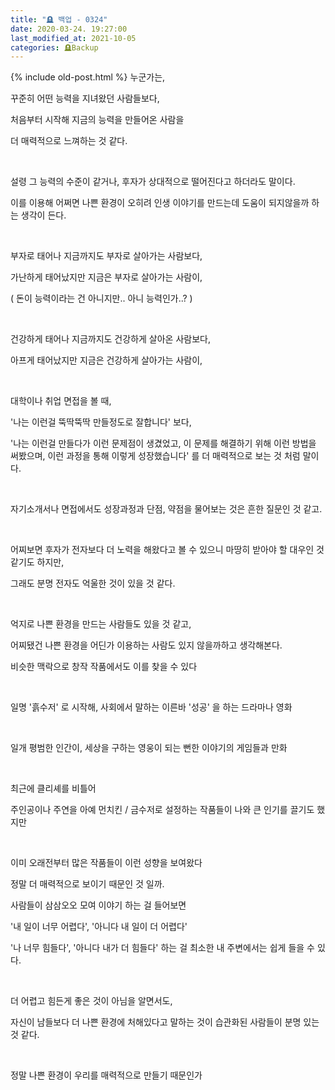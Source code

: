 ```yaml
---
title: "🪦 백업 - 0324"
date: 2020-03-24. 19:27:00
last_modified_at: 2021-10-05
categories: 🪦Backup
---
```

{% include old-post.html %}
누군가는,

꾸준히 어떤 능력을 지녀왔던 사람들보다,

처음부터 시작해 지금의 능력을 만들어온 사람을

더 매력적으로 느껴하는 것 같다.

​

설령 그 능력의 수준이 같거나, 후자가 상대적으로 떨어진다고 하더라도 말이다.

 

이를 이용해 어쩌면 나쁜 환경이 오히려 인생 이야기를 만드는데 도움이 되지않을까 하는 생각이 든다.

​

부자로 태어나 지금까지도 부자로 살아가는 사람보다,

가난하게 태어났지만 지금은 부자로 살아가는 사람이,

( 돈이 능력이라는 건 아니지만.. 아니 능력인가..? )

​

건강하게 태어나 지금까지도 건강하게 살아온 사람보다,

아프게 태어났지만 지금은 건강하게 살아가는 사람이,

​

대학이나 취업 면접을 볼 때,

'나는 이런걸 뚝딱뚝딱 만들정도로 잘합니다' 보다,

'나는 이런걸 만들다가 이런 문제점이 생겼었고, 이 문제를 해결하기 위해 이런 방법을 써봤으며, 이런 과정을 통해 이렇게 성장했습니다' 를 더 매력적으로 보는 것 처럼 말이다.

​

자기소개서나 면접에서도 성장과정과 단점, 약점을 물어보는 것은 흔한 질문인 것 같고.

​

어찌보면 후자가 전자보다 더 노력을 해왔다고 볼 수 있으니 마땅히 받아야 할 대우인 것 같기도 하지만,

그래도 분명 전자도 억울한 것이 있을 것 같다.

​

억지로 나쁜 환경을 만드는 사람들도 있을 것 같고,

어찌됐건 나쁜 환경을 어딘가 이용하는 사람도 있지 않을까하고 생각해본다.

비슷한 맥락으로 창작 작품에서도 이를 찾을 수 있다

​

일명 '흙수저' 로 시작해, 사회에서 말하는 이른바 '성공' 을 하는 드라마나 영화

​

일개 평범한 인간이, 세상을 구하는 영웅이 되는 뻔한 이야기의 게임들과 만화

​

최근에 클리셰를 비틀어

주인공이나 주연을 아예 먼치킨 / 금수저로 설정하는 작품들이 나와 큰 인기를 끌기도 했지만

​

이미 오래전부터 많은 작품들이 이런 성향을 보여왔다

정말 더 매력적으로 보이기 때문인 것 일까.

사람들이 삼삼오오 모여 이야기 하는 걸 들어보면

'내 일이 너무 어렵다', '아니다 내 일이 더 어렵다'

'나 너무 힘들다', '아니다 내가 더 힘들다' 하는 걸 최소한 내 주변에서는 쉽게 들을 수 있다.

​

더 어렵고 힘든게 좋은 것이 아님을 알면서도,

자신이 남들보다 더 나쁜 환경에 처해있다고 말하는 것이 습관화된 사람들이 분명 있는 것 같다.

​

정말 나쁜 환경이 우리를 매력적으로 만들기 때문인가

​